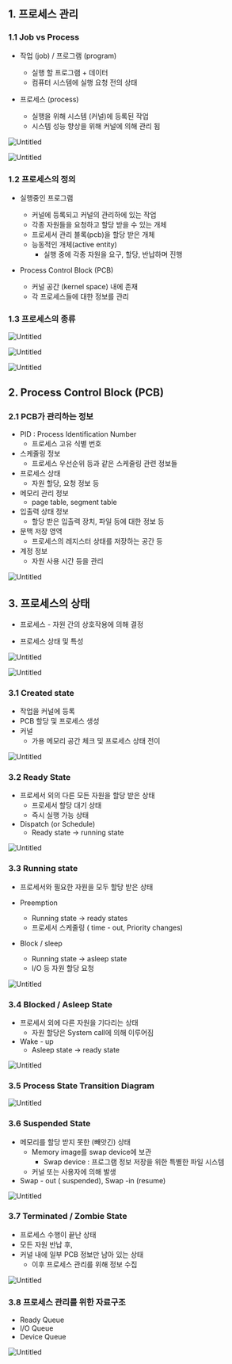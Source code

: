 ## 1. 프로세스 관리

### 1.1 Job vs Process

- 작업 (job) / 프로그램 (program)
  
  - 실행 할 프로그램 + 데이터
  - 컴퓨터 시스템에 실행 요청 전의 상태

- 프로세스 (process)
  
  - 실행을 위해 시스템 (커널)에 등록된 작업
  - 시스템 성능 향상을 위해 커널에 의해 관리 됨

![Untitled](https://s3-us-west-2.amazonaws.com/secure.notion-static.com/23f135cd-c972-4792-865b-a25cebad1153/Untitled.png)

![Untitled](https://s3-us-west-2.amazonaws.com/secure.notion-static.com/172acd2a-1551-4cc8-9c58-f35d273f8575/Untitled.png)

### 1.2 프로세스의 정의

- 실행중인 프로그램
  
  - 커널에 등록되고 커널의 관리하에 있는 작업
  - 각종 자원들을 요청하고 할당 받을 수 있는 개체
  - 프로세서 관리 블록(pcb)을 할당 받은 개체
  - 능동적인 개체(active entity)
    - 실행 중에 각종 자원을 요구, 할당, 반납하며 진행

- Process Control Block (PCB)
  
  - 커널 공간 (kernel space) 내에 존재
  - 각 프로세스들에 대한 정보를 관리

### 1.3 프로세스의 종류

![Untitled](https://s3-us-west-2.amazonaws.com/secure.notion-static.com/77ea249f-5708-4076-b6dd-f2b8a18c64cb/Untitled.png)

![Untitled](https://s3-us-west-2.amazonaws.com/secure.notion-static.com/295b40b6-314d-4b4c-bc1e-dd801538a04a/Untitled.png)

![Untitled](https://s3-us-west-2.amazonaws.com/secure.notion-static.com/21e08256-48f7-46ec-8673-1640fa968052/Untitled.png)

## 2. Process Control Block (PCB)

### 2.1 PCB가 관리하는 정보

- PID : Process Identification Number
  - 프로세스 고유 식별 번호
- 스케줄링 정보
  - 프로세스 우선순위 등과 같은 스케줄링 관련 정보들
- 프로세스 상태
  - 자원 할당, 요청 정보 등
- 메모리 관리 정보
  - page table, segment table
- 입출력 상태 정보
  - 할당 받은 입출력 장치, 파일 등에 대한 정보 등
- 문맥 저장 영역
  - 프로세스의 레지스터 상태를 저장하는 공간 등
- 계정 정보
  - 자원 사용 시간 등을 관리

![Untitled](https://s3-us-west-2.amazonaws.com/secure.notion-static.com/c74a7cb4-5d42-444b-95cb-0b62498f3c24/Untitled.png)

## 3. 프로세스의 상태

- 프로세스 - 자원 간의 상호작용에 의해 결정

- 프로세스 상태 및 특성

![Untitled](https://s3-us-west-2.amazonaws.com/secure.notion-static.com/89cee9b1-3213-4765-9a8c-195d7912fad3/Untitled.png)

![Untitled](https://s3-us-west-2.amazonaws.com/secure.notion-static.com/d4184cf3-9d74-4a97-8bb3-5f04a4389e57/Untitled.png)

### 3.1 Created state

- 작업을 커널에 등록
- PCB 할당 및 프로세스 생성
- 커널
  - 가용 메모리 공간 체크 및 프로세스 상태 전이

![Untitled](https://s3-us-west-2.amazonaws.com/secure.notion-static.com/7dfcf5c4-c78f-4898-bedb-0b42b05ab1b8/Untitled.png)

### 3.2 Ready State

- 프로세서 외의 다른 모든 자원을 할당 받은 상태
  - 프로세서 할당 대기 상태
  - 즉시 실행 가능 상태
- Dispatch (or Schedule)
  - Ready state → running state

![Untitled](https://s3-us-west-2.amazonaws.com/secure.notion-static.com/10c03cae-15b1-4032-8663-99b9eb0cf0e0/Untitled.png)

### 3.3 Running state

- 프로세서와 필요한 자원을 모두 할당 받은 상태

- Preemption
  
  - Running state → ready states
  - 프로세서 스케줄링 ( time - out, Priority changes)

- Block / sleep
  
  - Running state → asleep state
  - I/O 등 자원 할당 요청

![Untitled](https://s3-us-west-2.amazonaws.com/secure.notion-static.com/831ed4e8-f609-4f6d-9548-2a83508acdf7/Untitled.png)

### 3.4 Blocked / Asleep State

- 프로세서 외에 다른 자원을 기다리는 상태
  - 자원 할당은 System call에 의해 이루어짐
- Wake - up
  - Asleep state → ready state

![Untitled](https://s3-us-west-2.amazonaws.com/secure.notion-static.com/4d75629e-1e8a-4c1d-9a1b-3fd245eb4a7f/Untitled.png)

### 3.5 Process State Transition Diagram

![Untitled](https://s3-us-west-2.amazonaws.com/secure.notion-static.com/f7c23a05-e00c-487a-ab07-549003eaaaa9/Untitled.png)

### 3.6 Suspended State

- 메모리를 할당 받지 못한 (빼앗긴) 상태
  - Memory image를 swap device에 보관
    - Swap device : 프로그램 정보 저장을 위한 특별한 파일 시스템
  - 커널 또는 사용자에 의해 발생
- Swap - out ( suspended), Swap -in (resume)

![Untitled](https://s3-us-west-2.amazonaws.com/secure.notion-static.com/fc503b10-d564-4e2c-9328-fbfbb41b8d21/Untitled.png)

### 3.7 Terminated / Zombie State

- 프로세스 수행이 끝난 상태
- 모든 자원 반납 후,
- 커널 내에 일부 PCB 정보만 남아 있는 상태
  - 이후 프로세스 관리를 위해 정보 수집

![Untitled](https://s3-us-west-2.amazonaws.com/secure.notion-static.com/517a606d-c6e0-40a7-a89a-860fa7a958d8/Untitled.png)

### 3.8 프로세스 관리를 위한 자료구조

- Ready Queue
- I/O Queue
- Device Queue

![Untitled](https://s3-us-west-2.amazonaws.com/secure.notion-static.com/03a10316-5a27-45cf-9b20-4450c62068ac/Untitled.png)
